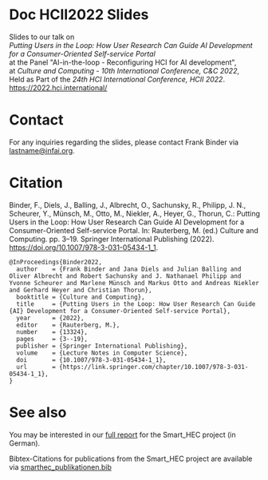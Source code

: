 # Doc HCII2022 Slides

Slides to our talk on  
*Putting Users in the Loop: How User Research Can Guide AI Development for a Consumer-Oriented Self-service Portal*  
at the Panel "AI-in-the-loop - Reconfiguring HCI for AI development",  
at  *Culture and Computing - 10th International Conference, C&C 2022*,  
Held as Part of the *24th HCI International Conference, HCII 2022*.  
https://2022.hci.international/

# Contact

For any inquiries regarding the slides, please contact Frank Binder via lastname@infai.org.

# Citation

Binder, F., Diels, J., Balling, J., Albrecht, O., Sachunsky, R., Philipp, J. N., Scheurer, Y., Münsch, M., Otto, M., Niekler, A., Heyer, G., Thorun, C.: Putting Users in the Loop: How User Research Can Guide AI Development for a Consumer-Oriented Self-service Portal. In: Rauterberg, M. (ed.) Culture and Computing. pp. 3–19. Springer International Publishing (2022). https://doi.org/10.1007/978-3-031-05434-1_1.

```
@InProceedings{Binder2022,
  author    = {Frank Binder and Jana Diels and Julian Balling and Oliver Albrecht and Robert Sachunsky and J. Nathanael Philipp and Yvonne Scheurer and Marlene Münsch and Markus Otto and Andreas Niekler and Gerhard Heyer and Christian Thorun},
  booktitle = {Culture and Computing},
  title     = {Putting Users in the Loop: How User Research Can Guide {AI} Development for a Consumer-Oriented Self-service Portal},
  year      = {2022},
  editor    = {Rauterberg, M.},
  number    = {13324},
  pages     = {3--19},
  publisher = {Springer International Publishing},
  volume    = {Lecture Notes in Computer Science},
  doi       = {10.1007/978-3-031-05434-1_1},
  url       = {https://link.springer.com/chapter/10.1007/978-3-031-05434-1_1},
}
```

# See also

You may be interested in our [full report](../doc-abschlussbericht/) for the Smart_HEC project (in German).

Bibtex-Citations for publications from the Smart_HEC project are available via [smarthec_publikationen.bib](../doc-abschlussbericht/smarthec_publikationen.bib)